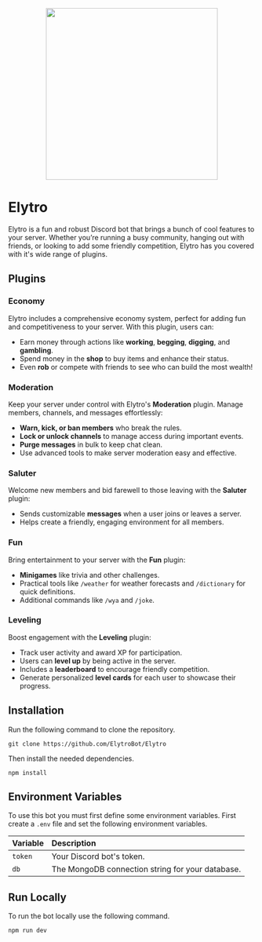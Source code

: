 <div align="center">
  <img width="350px" src="https://i.imgur.com/I7Nxp6B.png"/>
</div>

# Elytro

Elytro is a fun and robust Discord bot that brings a bunch of cool features to your server. Whether you’re running a busy community, hanging out with friends, or looking to add some friendly competition, Elytro has you covered with it's wide range of plugins.

## Plugins

### Economy
Elytro includes a comprehensive economy system, perfect for adding fun and competitiveness to your server. With this plugin, users can:
- Earn money through actions like **working**, **begging**, **digging**, and **gambling**.
- Spend money in the **shop** to buy items and enhance their status.
- Even **rob** or compete with friends to see who can build the most wealth!

### Moderation
Keep your server under control with Elytro's **Moderation** plugin. Manage members, channels, and messages effortlessly:
- **Warn, kick, or ban members** who break the rules.
- **Lock or unlock channels** to manage access during important events.
- **Purge messages** in bulk to keep chat clean.
- Use advanced tools to make server moderation easy and effective.

### Saluter
Welcome new members and bid farewell to those leaving with the **Saluter** plugin:
- Sends customizable **messages** when a user joins or leaves a server.
- Helps create a friendly, engaging environment for all members.

### Fun
Bring entertainment to your server with the **Fun** plugin:
- **Minigames** like trivia and other challenges.
- Practical tools like `/weather` for weather forecasts and `/dictionary` for quick definitions.
- Additional commands like `/wya` and `/joke`.

### Leveling
Boost engagement with the **Leveling** plugin:
- Track user activity and award XP for participation.
- Users can **level up** by being active in the server.
- Includes a **leaderboard** to encourage friendly competition.
- Generate personalized **level cards** for each user to showcase their progress.

## Installation

Run the following command to clone the repository.

```shell
git clone https://github.com/ElytroBot/Elytro
```

Then install the needed dependencies.

```shell
npm install
```
## Environment Variables

To use this bot you must first define some environment variables. First create a `.env` file and set the following environment variables.

|Variable| Description                                                     |
|:-------| :---------------------------------------------------------------|
|`token` | Your Discord bot's token.                                       |
|`db`    | The MongoDB connection string for your database.                |

## Run Locally

To run the bot locally use the following command.

```
npm run dev
```